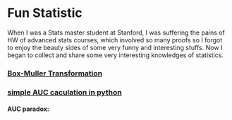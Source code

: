  # Fun Statistic
When I was a Stats master student at Stanford, I was suffering the pains of HW of advanced stats courses, 
which involved so many proofs so I forgot to enjoy the beauty sides of some very funny and interesting stuffs.
Now I began to collect and share some very interesting knowledges of statistics.

### [Box-Muller Transformation](https://en.wikipedia.org/wiki/Box–Muller_transform)
### [simple AUC caculation in python](https://github.com/yanyangbaobeiIsEmma/FunStats/blob/master/auc.py) 
#### AUC paradox:



